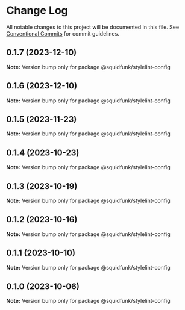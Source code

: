 # Change Log

All notable changes to this project will be documented in this file.
See [Conventional Commits](https://conventionalcommits.org) for commit guidelines.

## 0.1.7 (2023-12-10)

**Note:** Version bump only for package @squidfunk/stylelint-config





## 0.1.6 (2023-12-10)

**Note:** Version bump only for package @squidfunk/stylelint-config





## 0.1.5 (2023-11-23)

**Note:** Version bump only for package @squidfunk/stylelint-config





## 0.1.4 (2023-10-23)

**Note:** Version bump only for package @squidfunk/stylelint-config





## 0.1.3 (2023-10-19)

**Note:** Version bump only for package @squidfunk/stylelint-config





## 0.1.2 (2023-10-16)

**Note:** Version bump only for package @squidfunk/stylelint-config





## 0.1.1 (2023-10-10)

**Note:** Version bump only for package @squidfunk/stylelint-config





## 0.1.0 (2023-10-06)

**Note:** Version bump only for package @squidfunk/stylelint-config
